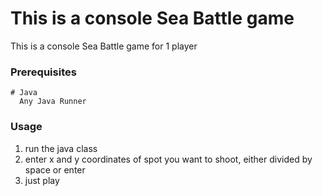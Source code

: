 # This is a console Sea Battle game
This is a console Sea Battle game for 1 player
### Prerequisites
```
# Java
  Any Java Runner
``` 
### Usage
1. run the java class
2. enter x and y coordinates of spot you want to shoot, either divided by space or enter
3. just play